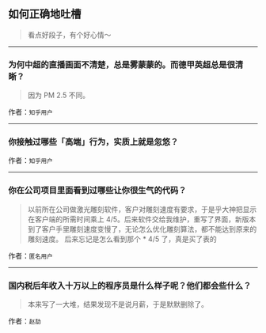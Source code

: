## 如何正确地吐槽

> 看点好段子，有个好心情～


 
---

### 为何中超的直播画面不清楚，总是雾蒙蒙的。而德甲英超总是很清晰？

> 因为 PM 2.5 不同。


作者：`知乎用户`

---

### 你接触过哪些「高端」行为，实质上就是忽悠？

> 


作者：`知乎用户`

---

### 你在公司项目里面看到过哪些让你很生气的代码？

> 以前所在公司做激光雕刻软件，客户对雕刻速度有要求，于是乎大神把显示在客户端的所需时间乘上 4/5。后来软件交给我维护，重写了界面，新版本到了客户手里雕刻速度变慢了，无论怎么优化雕刻算法，都不能达到原来的雕刻速度。
> 后来忘记是怎么看到那个 * 4/5 了，真是买了表的


作者：`匿名用户`

---

### 国内税后年收入十万以上的程序员是什么样子呢？他们都会些什么？

> 本来写了一大堆，结果发现不是说月薪，于是默默删除了。


作者：`赵劼`